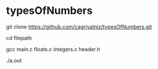 # typesOfNumbers

git clone https://github.com/cagriyalniz/typesOfNumbers.git

cd filepath

gcc main.c floats.c integers.c header.h 

./a.out
